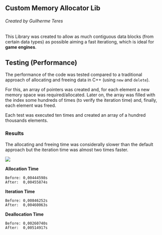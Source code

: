 ## Custom Memory Allocator Lib
###### Created by Guilherme Teres

This Library was created to allow as much contiguous data blocks (from certain data types) as possible aiming a fast iterationg, which is ideal for **game engines**.

## Testing (Performance)

The performance of the code was tested compared to a traditional approach of allocating and freeing data in C++ (using `new` and `delete`).

For this, an array of pointers was created and, for each element a new memory space was required/allocated. Later on, the array was filled with the index some hundreds of times (to verify the iteration time) and, finally, each element was freed.

Each test was executed ten times and created an array of a hundred thousands elements.

### Results
The allocating and freeing time was considerally slower than the default approach but the iteration time was almost two times faster.

![](https://i.ibb.co/0rrTg43/image.png)
 
**Allocation Time**
```
Before: 0,00444598s
After:  0,00455874s
```

**Iteration Time**
```
Before: 0,00846252s
After:  0,00460063s
```

**Deallocation Time**
```
Before: 0,00260740s
After:  0,00514917s
```
  